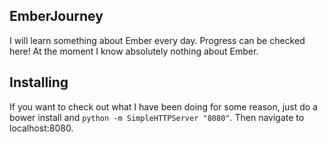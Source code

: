 ## EmberJourney

I will learn something about Ember every day. Progress can be checked here!
At the moment I know absolutely nothing about Ember.

## Installing 

If you want to check out what I have been doing for some reason, just do a bower install
and `python -m SimpleHTTPServer "8080"`. Then navigate to localhost:8080.
